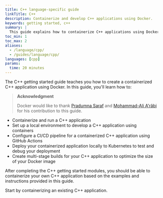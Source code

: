 ```yaml
---
title: C++ language-specific guide
linkTitle: C++
description: Containerize and develop C++ applications using Docker.
keywords: getting started, c++
summary: |
  This guide explains how to containerize C++ applications using Docker.
toc_min: 1
toc_max: 2
aliases:
  - /language/cpp/
  - /guides/language/cpp/
languages: [cpp]
params:
  time: 20 minutes
---
```


The C++ getting started guide teaches you how to create a containerized C++ application using Docker. In this guide, you'll learn how to:

> **Acknowledgment**
>
> Docker would like to thank [Pradumna Saraf](https://twitter.com/pradumna_saraf) and [Mohammad-Ali A'râbi](https://twitter.com/MohammadAliEN) for his contribution to this guide.

- Containerize and run a C++ application
- Set up a local environment to develop a C++ application using containers
- Configure a CI/CD pipeline for a containerized C++ application using GitHub Actions
- Deploy your containerized application locally to Kubernetes to test and debug your deployment
- Create multi-stage builds for your C++ application to optimize the size of your Docker image

After completing the C++ getting started modules, you should be able to containerize your own C++ application based on the examples and instructions provided in this guide.

Start by containerizing an existing C++ application.
